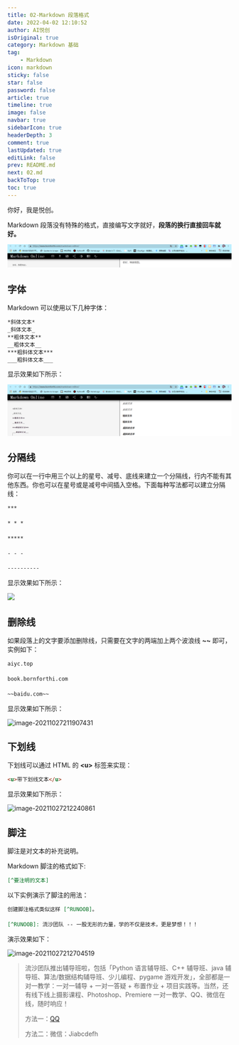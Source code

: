 ```yaml
---
title: 02-Markdown 段落格式
date: 2022-04-02 12:10:52
author: AI悦创
isOriginal: true
category: Markdown 基础
tag:
    - Markdown
icon: markdown
sticky: false
star: false
password: false
article: true
timeline: true
image: false
navbar: true
sidebarIcon: true
headerDepth: 3
comment: true
lastUpdated: true
editLink: false
prev: README.md
next: 02.md
backToTop: true
toc: true
---
```


你好，我是悦创。

Markdown 段落没有特殊的格式，直接编写文字就好，**段落的换行直接回车就好。**

![image-20211027172857577](./02.assets/202205051655970.png)



## 字体

Markdown 可以使用以下几种字体：

```markdown
*斜体文本*
_斜体文本_
**粗体文本**
__粗体文本__
***粗斜体文本***
___粗斜体文本___
```

显示效果如下所示：

![](./02.assets/202205051655205.png)



## 分隔线

你可以在一行中用三个以上的星号、减号、底线来建立一个分隔线，行内不能有其他东西。你也可以在星号或是减号中间插入空格。下面每种写法都可以建立分隔线：

```markdown
***

* * *

*****

- - -

----------
```

显示效果如下所示：

![](https://gitee.com/huangjiabaoaiyc/image/raw/master/202205051656556.png)



## 删除线

如果段落上的文字要添加删除线，只需要在文字的两端加上两个波浪线 **\~~**  即可，实例如下：

```markdown
aiyc.top

book.bornforthi.com

~~baidu.com~~
```

显示效果如下所示：

![image-20211027211907431](https://gitee.com/huangjiabaoaiyc/image/raw/master/202205051656348.png)




## 下划线

下划线可以通过 HTML 的 **\<u>** 标签来实现：

```markdown
<u>带下划线文本</u>
```

显示效果如下所示：

![image-20211027212240861](https://gitee.com/huangjiabaoaiyc/image/raw/master/202205051656946.png)



## 脚注

脚注是对文本的补充说明。

Markdown 脚注的格式如下:

```markdown
[^要注明的文本]
```

以下实例演示了脚注的用法：

```markdown
创建脚注格式类似这样 [^RUNOOB]。

[^RUNOOB]: 流沙团队 -- 一股无形的力量，学的不仅是技术，更是梦想！！！
```

演示效果如下：

![image-20211027212704519](https://gitee.com/huangjiabaoaiyc/image/raw/master/202205051656607.png)

> 流沙团队推出辅导班啦，包括「Python 语言辅导班、C++ 辅导班、java 辅导班、算法/数据结构辅导班、少儿编程、pygame 游戏开发」，全部都是一对一教学：一对一辅导 + 一对一答疑 + 布置作业 + 项目实践等。当然，还有线下线上摄影课程、Photoshop、Premiere 一对一教学、QQ、微信在线，随时响应！
>
> 方法一：[QQ](http://wpa.qq.com/msgrd?v=3&uin=1432803776&site=qq&menu=yes)
>
> 方法二：微信：Jiabcdefh



